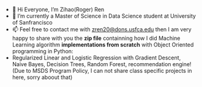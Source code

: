 - 👋 Hi Everyone, I’m Zihao(Roger) Ren
- 🌱 I’m currently a Master of Science in Data Science student at University of Sanfrancisco
- 📫 Feel free to contact me with zren20@dons.usfca.edu then I am very happy to share with you the <b>zip file</b> containning how I did Machine Learning algorithm <b>implementations from scratch</b> with Object Oriented programming in Python: 
- Regularized Linear and Logistic Regression with Gradient Descent, Naive Bayes, Decision Trees, Random Forest, recommendation engine! (Due to MSDS Program Policy, I can not share class specific projects in here, sorry aboout that)
 

<!---
hongjungg666/hongjungg666 is a ✨ special ✨ repository because its `README.md` (this file) appears on your GitHub profile.
You can click the Preview link to take a look at your changes.
--->
